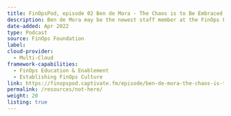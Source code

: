 ```yaml
---
title: FinOpsPod, episode 02 Ben de Mora - The Chaos is to Be Embraced
description: Ben de Mora may be the newest staff member at the FinOps Foundation, but he is absolutely not new to the Foundation at all. Ben has been a FinOps Instructor for years and he shares his experiences teaching the FinOps Certified Practitioner course. The conversation goes in a number of different directions - architecture, sustainability, estimated cloud costs and banjo. As Ben reminds us, the chaos is to be embraced.
date-added: Apr 2022
type: Podcast
source: FinOps Foundation
label: 
cloud-provider: 
  - Multi-Cloud
framework-capabilities:
  - FinOps Education & Enablement
  - Establishing FinOps Culture
link: https://finopspod.captivate.fm/episode/ben-de-mora-the-chaos-is-to-be-embraced
permalink: /resources/not-here/
weight: 20
listing: true
---
```

